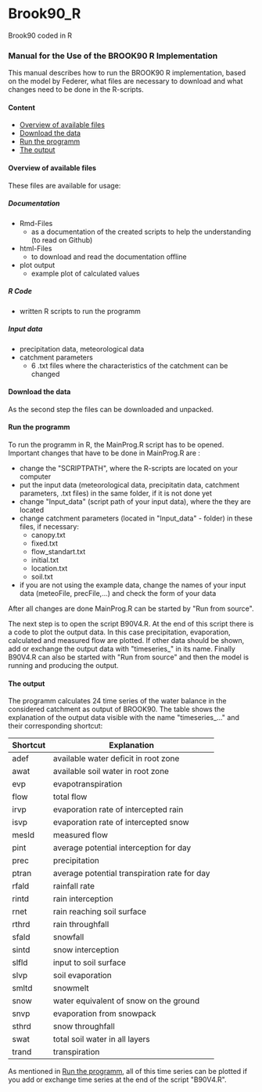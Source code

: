 # Brook90_R
Brook90 coded in R

### Manual for the Use of the BROOK90 R Implementation
This manual describes how to run the BROOK90 R implementation, based on the model by Federer, what files are necessary to download and what changes need to be done in the R-scripts.

#### Content

* [Overview of available files](#overview-of-available-files)
* [Download the data](#download-the-data)
* [Run the programm](#run-the-programm)
* [The output](#the-output)

#### Overview of available files
These files are available for usage:

##### Documentation
* Rmd-Files
  + as a documentation of the created scripts to help the understanding (to read on Github)
* html-Files
  + to download and read the documentation offline
* plot output
  + example plot of calculated values
  
##### R Code
* written R scripts to run the programm

##### Input data
* precipitation data, meteorological data
* catchment parameters
    + 6 .txt files where the characteristics of the catchment can be changed

#### Download the data
As the second step the files can be downloaded and unpacked. 

#### Run the programm
To run the programm in R, the MainProg.R script has to be opened. Important changes that have to be done in MainProg.R are :

* change the "SCRIPTPATH", where the R-scripts are located on your computer
* put the input data (meteorological data, precipitatin data, catchment parameters, .txt files) in the same folder, if it is not done yet
* change "Input_data" (script path of your input data), where the they are located
* change catchment parameters (located in "Input_data" - folder) in these files, if necessary:
    + canopy.txt
    + fixed.txt
    + flow_standart.txt
    + initial.txt
    + location.txt
    + soil.txt
* if you are not using the example data, change the names of your input data (meteoFile, precFile,...) and check the form of your data

After all changes are done MainProg.R can be started by "Run from source". 

The next step is to open the script B90V4.R. At the end of this script there is a code to plot the output data. In this case precipitation, evaporation, calculated and measured flow are plotted. If other data should be shown, add or exchange the output data with "timeseries_" in its name. Finally B90V4.R can also be started with "Run from source" and then the model is running and producing the output.

#### The output
The programm calculates 24 time series of the water balance in the considered catchment as output of BROOK90. The table shows the explanation of the output data visible with the name "timeseries_..." and their corresponding shortcut:

Shortcut|Explanation
--------|-------------------------------------
adef    |available water deficit in root zone
awat    |available soil water in root zone
evp     |evapotranspiration
flow    |total flow
irvp    |evaporation rate of intercepted rain
isvp    |evaporation rate of intercepted snow
mesld   |measured flow
pint    |average potential interception for day
prec    |precipitation
ptran   |average potential transpiration rate for day
rfald   |rainfall rate
rintd   |rain interception
rnet    |rain reaching soil surface
rthrd   |rain throughfall
sfald   |snowfall
sintd   |snow interception
slfld   |input to soil surface
slvp    |soil evaporation
smltd   |snowmelt
snow    |water equivalent of snow on the ground
snvp    |evaporation from snowpack
sthrd   |snow throughfall
swat    |total soil water in all layers
trand   |transpiration

As mentioned in [Run the programm](#run-the-programm), all of this time series can be plotted if you add or exchange time series at the end of the script "B90V4.R".
